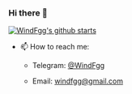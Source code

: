 ### Hi there 👋

[![WindFgg's github starts](https://github-readme-stats.vercel.app/api?username=WindFgg&theme=onedark)](https://github.com/WindFgg/WindFgg)

- 📫 How to reach me: 


  * Telegram: [@WindFgg](https://t.me/kingfeng)
  
  * Email: windfgg@gmail.com
